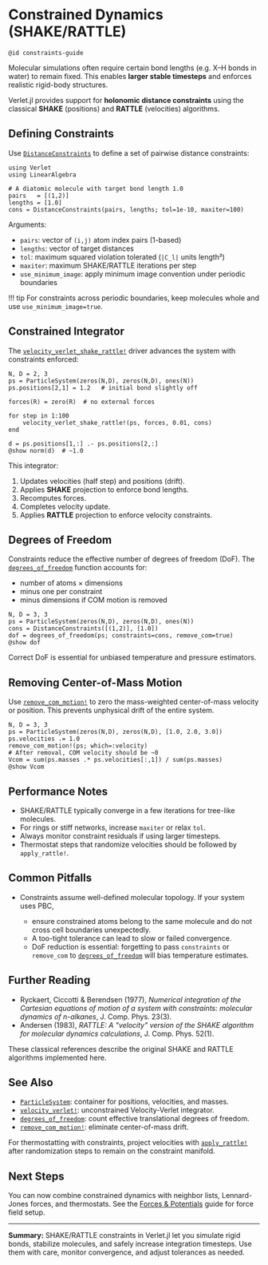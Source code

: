 # Constrained Dynamics (SHAKE/RATTLE)

`@id constraints-guide
`

Molecular simulations often require certain bond lengths (e.g. X–H bonds in water) to remain fixed.
This enables **larger stable timesteps** and enforces realistic rigid-body structures.

Verlet.jl provides support for **holonomic distance constraints** using the
classical **SHAKE** (positions) and **RATTLE** (velocities) algorithms.

## Defining Constraints

Use [`DistanceConstraints`](@ref) to define a set of pairwise distance constraints:

```@example constraints
using Verlet
using LinearAlgebra

# A diatomic molecule with target bond length 1.0
pairs   = [(1,2)]
lengths = [1.0]
cons = DistanceConstraints(pairs, lengths; tol=1e-10, maxiter=100)
```

Arguments:

- `pairs`: vector of `(i,j)` atom index pairs (1-based)
- `lengths`: vector of target distances
- `tol`: maximum squared violation tolerated (`|C_l|` units length²)
- `maxiter`: maximum SHAKE/RATTLE iterations per step
- `use_minimum_image`: apply minimum image convention under periodic boundaries

!!! tip
    For constraints across periodic boundaries, keep molecules whole and use
    `use_minimum_image=true`.

## Constrained Integrator

The [`velocity_verlet_shake_rattle!`](@ref) driver advances the system with constraints enforced:

```@example constraints
N, D = 2, 3
ps = ParticleSystem(zeros(N,D), zeros(N,D), ones(N))
ps.positions[2,1] = 1.2   # initial bond slightly off

forces(R) = zero(R)  # no external forces

for step in 1:100
    velocity_verlet_shake_rattle!(ps, forces, 0.01, cons)
end

d = ps.positions[1,:] .- ps.positions[2,:]
@show norm(d)  # ~1.0
```

This integrator:
1. Updates velocities (half step) and positions (drift).
2. Applies **SHAKE** projection to enforce bond lengths.
3. Recomputes forces.
4. Completes velocity update.
5. Applies **RATTLE** projection to enforce velocity constraints.

## Degrees of Freedom

Constraints reduce the effective number of degrees of freedom (DoF).
The [`degrees_of_freedom`](@ref) function accounts for:

- number of atoms × dimensions
- minus one per constraint
- minus dimensions if COM motion is removed

```@example constraints
N, D = 3, 3
ps = ParticleSystem(zeros(N,D), zeros(N,D), ones(N))
cons = DistanceConstraints([(1,2)], [1.0])
dof = degrees_of_freedom(ps; constraints=cons, remove_com=true)
@show dof
```

Correct DoF is essential for unbiased temperature and pressure estimators.

## Removing Center-of-Mass Motion

Use [`remove_com_motion!`](@ref) to zero the mass-weighted center-of-mass velocity or position.
This prevents unphysical drift of the entire system.

```@example constraints
N, D = 3, 3
ps = ParticleSystem(zeros(N,D), zeros(N,D), [1.0, 2.0, 3.0])
ps.velocities .= 1.0
remove_com_motion!(ps; which=:velocity)
# After removal, COM velocity should be ~0
Vcom = sum(ps.masses .* ps.velocities[:,1]) / sum(ps.masses)
@show Vcom
```

## Performance Notes

- SHAKE/RATTLE typically converge in a few iterations for tree-like molecules.
- For rings or stiff networks, increase `maxiter` or relax `tol`.
- Always monitor constraint residuals if using larger timesteps.
- Thermostat steps that randomize velocities should be followed by `apply_rattle!`.

## Common Pitfalls

- Constraints assume well-defined molecular topology. If your system uses PBC,

  * ensure constrained atoms belong to the same molecule and do not cross cell
    boundaries unexpectedly.
  * A too-tight tolerance can lead to slow or failed convergence.
  * DoF reduction is essential: forgetting to pass `constraints` or `remove_com`
    to [`degrees_of_freedom`](@ref) will bias temperature estimates.

## Further Reading

- Ryckaert, Ciccotti & Berendsen (1977), *Numerical integration of the Cartesian
  equations of motion of a system with constraints: molecular dynamics of n-alkanes*,
  J. Comp. Phys. 23(3).
- Andersen (1983), *RATTLE: A "velocity" version of the SHAKE algorithm for
  molecular dynamics calculations*, J. Comp. Phys. 52(1).

These classical references describe the original SHAKE and RATTLE algorithms
implemented here.

## See Also

- [`ParticleSystem`](@ref): container for positions, velocities, and masses.
- [`velocity_verlet!`](@ref): unconstrained Velocity-Verlet integrator.
- [`degrees_of_freedom`](@ref): count effective translational degrees of freedom.
- [`remove_com_motion!`](@ref): eliminate center-of-mass drift.

For thermostatting with constraints, project velocities with
[`apply_rattle!`](@ref) after randomization steps to remain on the constraint manifold.

## Next Steps

You can now combine constrained dynamics with neighbor lists, Lennard-Jones forces,
and thermostats. See the [Forces & Potentials](@ref) guide for force field setup.

---

**Summary:** SHAKE/RATTLE constraints in Verlet.jl let you simulate rigid bonds,
stabilize molecules, and safely increase integration timesteps. Use them with care,
monitor convergence, and adjust tolerances as needed.
